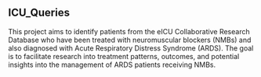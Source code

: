 ## ICU_Queries
This project aims to identify patients from the eICU Collaborative Research Database who have been treated with neuromuscular blockers (NMBs) and also diagnosed with Acute Respiratory Distress Syndrome (ARDS). The goal is to facilitate research into treatment patterns, outcomes, and potential insights into the management of ARDS patients receiving NMBs.
